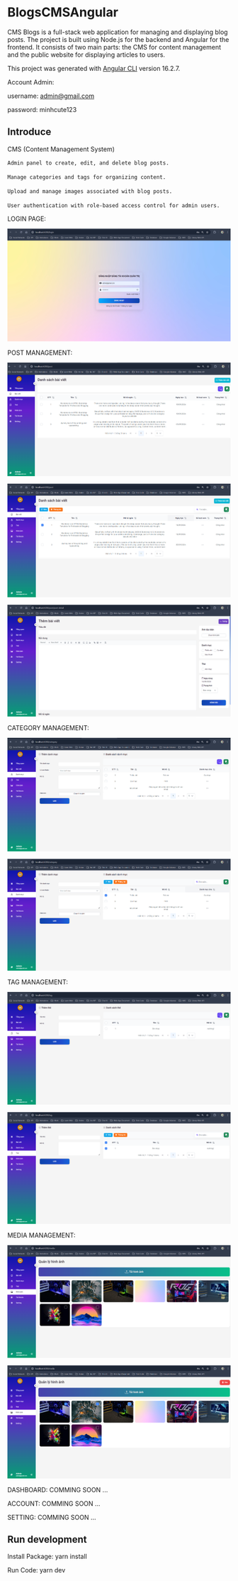 # BlogsCMSAngular

CMS Blogs is a full-stack web application for managing and displaying blog posts. The project is built using Node.js for the backend and Angular for the frontend. It consists of two main parts: the CMS for content management and the public website for displaying articles to users.

This project was generated with [Angular CLI](https://github.com/angular/angular-cli) version 16.2.7.

Account Admin:

username: admin@gmail.com

password: minhcute123


## Introduce

CMS (Content Management System)

    Admin panel to create, edit, and delete blog posts.

    Manage categories and tags for organizing content.

    Upload and manage images associated with blog posts.

    User authentication with role-based access control for admin users.

LOGIN PAGE: 

![alt text](/src/assets/img/image.png)
 

POST MANAGEMENT: 

![alt text](/src/assets/img/image-1.png)

![alt text](/src/assets/img/image-3.png)

![alt text](/src/assets/img/image-2.png)


CATEGORY MANAGEMENT: 

![alt text](/src/assets/img/image-4.png)

![alt text](/src/assets/img/image-5.png)


TAG MANAGEMENT: 

![alt text](/src/assets/img/image-6.png)

![alt text](/src/assets/img/image-7.png)


MEDIA MANAGEMENT: 

![alt text](/src/assets/img/image-8.png)

![alt text](/src/assets/img/image-9.png)


DASHBOARD: COMMING SOON ...

ACCOUNT: COMMING SOON ... 

SETTING: COMMING SOON ...


## Run development

Install Package: yarn install

Run Code: yarn dev